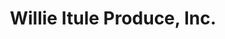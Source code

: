 ---
title: "Willie Itule Produce, Inc."
url: /phoenix/willie-itule-produce-inc/
shop: Gemüse & Obst
---